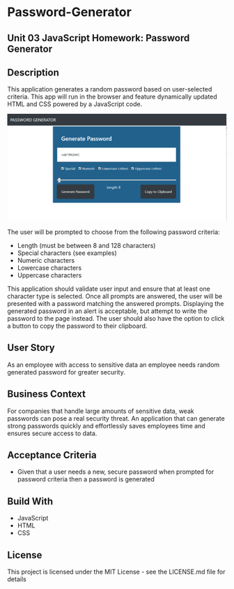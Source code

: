 # Password-Generator

## Unit 03 JavaScript Homework: Password Generator

## Description
This application generates a random password based on user-selected criteria. This app will run in the browser and feature dynamically updated HTML and CSS powered by a JavaScript code.

![](password.PNG)

The user will be prompted to choose from the following password criteria:
 * Length (must be between 8 and 128 characters)
 * Special characters (see examples)
 * Numeric characters
 * Lowercase characters
 * Uppercase characters

This application should validate user input and ensure that at least one character type is selected.
Once all prompts are answered, the user will be presented with a password matching the answered prompts. 
Displaying the generated password in an alert is acceptable, but attempt to write the password to the page instead.
The user should also have the option to click a button to copy the password to their clipboard.


## User Story
As an employee with access to sensitive data
an employee needs random generated password for greater security.

## Business Context
For companies that handle large amounts of sensitive data, weak passwords can pose a real security threat. An application that can generate strong passwords quickly and effortlessly saves employees time and ensures secure access to data.

## Acceptance Criteria
 * Given that a user needs a new, secure password
 when prompted for password criteria
 then a password is generated

## Build With
* JavaScript
* HTML
* CSS

## License
This project is licensed under the MIT License - see the LICENSE.md file for details
